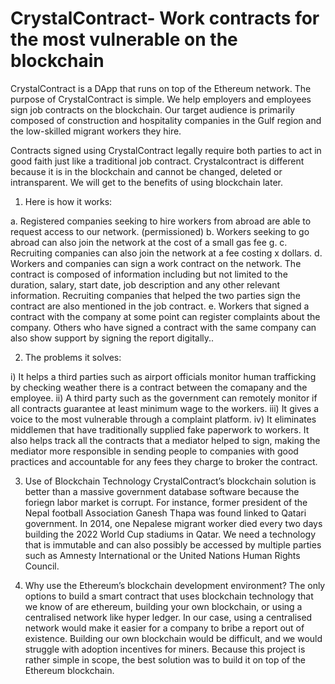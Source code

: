 # CrystalContract- Work contracts for the most vulnerable on the blockchain

CrystalContract is a DApp that runs on top of the Ethereum network. The purpose of CrystalContract is simple. We help employers and employees sign job contracts on the blockchain. Our target audience is primarily composed of construction and hospitality companies in the Gulf region and the low-skilled migrant workers they hire.

Contracts signed using CrystalContract legally require both parties to act in good faith just like a traditional job contract. Crystalcontract is different because it is in the blockchain and cannot be changed, deleted or intransparent. We will get to the benefits of using blockchain later.

1. Here is how it works:

a. Registered companies seeking to hire workers from abroad are able to request access to our network. (permissioned)
b. Workers seeking to go abroad can also join the network at the cost of a small gas fee g.
c. Recruiting companies can also join the network at a fee costing x dollars.
d. Workers and companies can sign a work contract on the network. The contract is composed of information including but not limited to the duration, salary, start date, job description and any other relevant information. Recruiting companies that helped the two parties sign the contract are also mentioned in the job contract.
e. Workers that signed a contract with the company at some point can register complaints about the company. Others who have signed a contract with the same company can also show support by signing the report digitally..


2. The problems it solves:

i) It helps a third parties such as airport officials monitor human trafficking by checking weather there is a contract between the comapany and the employee. 
ii) A third party such as the government can remotely monitor if all contracts guarantee at least minimum wage to the workers.
iii) It gives a voice to the most vulnerable through a complaint platform. 
iv) It eliminates middlemen that have traditionally supplied fake paperwork to workers. It also helps track all the contracts that a mediator helped to sign, making the mediator more responsible in sending people to  companies with good practices and accountable for any fees they charge to broker the contract.

3. Use of Blockchain Technology
CrystalContract’s blockchain solution is better than a massive government database software because the foriegn labor market is corrupt. For instance, former president of the Nepal football Association Ganesh Thapa was found linked to Qatari government. In 2014, one Nepalese migrant worker died every two days building the 2022 World Cup stadiums in Qatar. We need a technology that is immutable and can also possibly be accessed by multiple parties such as Amnesty International or the United Nations Human Rights Council.

4. Why use the Ethereum’s blockchain development environment? 
The only options to build a smart contract that uses blockchain technology that we know of are ethereum, building your own blockchain, or using a centralised network like hyper ledger. In our case, using a centralised network would make it easier for a company to bribe a report out of existence. Building our own blockchain would be difficult, and we would struggle with adoption incentives for miners. Because this project is rather simple in scope, the best solution was to build it on top of the Ethereum blockchain.




